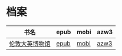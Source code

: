 # 档案

| 书名 | epub | mobi | azw3 |
| --- | --- | --- | --- |
| [伦敦大英博物馆](http://ct.dalanmei.com/f/31084289-571780298-35c4be) | [epub](http://ct.dalanmei.com/f/31084289-571780298-35c4be) | [mobi](http://ct.dalanmei.com/f/31084289-571525449-3c790f) | [azw3](http://ct.dalanmei.com/f/31084289-571880173-bd4fa1) |
